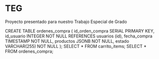 # TEG
Proyecto presentado para nuestro Trabajo Especial de Grado


CREATE TABLE ordenes_compra (
  id_orden_compra SERIAL PRIMARY KEY,
  id_usuario INTEGER NOT NULL REFERENCES usuarios (id),
  fecha_compra TIMESTAMP NOT NULL,
  productos JSONB NOT NULL,
  estado VARCHAR(255) NOT NULL
);
SELECT * FROM carrito_items;
SELECT * FROM ordenes_compra;